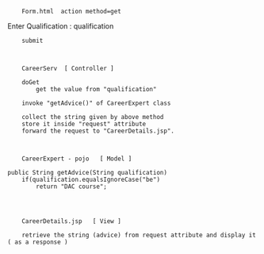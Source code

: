 
		Form.html  action method=get   

Enter Qualification : <textfield>  qualification

		submit  



		CareerServ  [ Controller ]

		doGet
			get the value from "qualification"
		
		invoke "getAdvice()" of CareerExpert class

		collect the string given by above method
		store it inside "request" attribute 
		forward the request to "CareerDetails.jsp".



		CareerExpert - pojo   [ Model ]

	public String getAdvice(String qualification)
		if(qualification.equalsIgnoreCase("be")
			return "DAC course";




		CareerDetails.jsp   [ View ]

		retrieve the string (advice) from request attribute and display it ( as a response )


